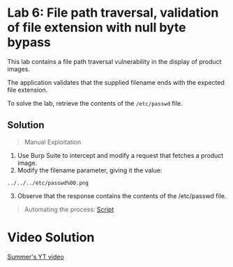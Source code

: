 # Lab 6: File path traversal, validation of file extension with null byte bypass
This lab contains a file path traversal vulnerability in the display of product images.

The application validates that the supplied filename ends with the expected file extension.

To solve the lab, retrieve the contents of the `/etc/passwd` file.

## Solution
> Manual Exploitation
1. Use Burp Suite to intercept and modify a request that fetches a product image.
2. Modify the filename parameter, giving it the value:
```
../../../etc/passwd%00.png
```
3. Observe that the response contains the contents of the /etc/passwd file.
> Automating the process: [Script]()

# Video Solution
[Summer's YT video](https://youtu.be/vFkrWxsWnoY)
